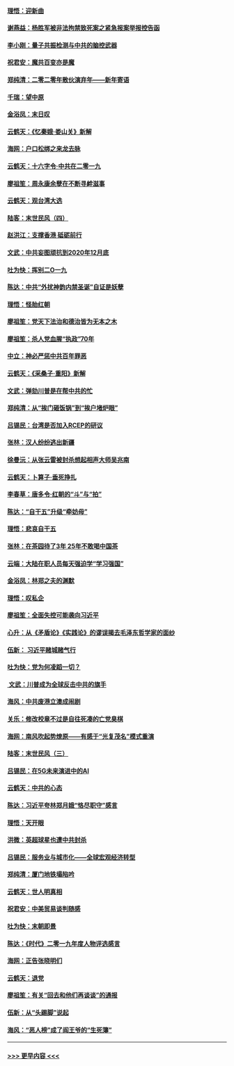 #### [理悟：迎新曲](../pages/nsc993/n11761152.md?t=01020655) 
#### [谢燕益：杨胜军被非法拘禁致死案之紧急报案举报控告函](../pages/nsc993/n11756134.md?t=01020655) 
#### [李小刚：量子共振检测与中共的脑控武器](../pages/nsc993/n11754518.md?t=01020655) 
#### [祝君安：魔共百变亦是魔](../pages/nsc993/n11754469.md?t=01020655) 
#### [郑纯清：二零二零年散伙演弃年——新年寄语](../pages/nsc993/n11754195.md?t=01020655) 
#### [千瑞：望中原](../pages/nsc993/n11754159.md?t=01020655) 
#### [金浴凤：末日叹](../pages/nsc993/n11752359.md?t=01020655) 
#### [云鹤天：《忆秦娥‧娄山关》新解](../pages/nsc993/n11752348.md?t=01020655) 
#### [海网：户口松绑之来龙去脉](../pages/nsc993/n11752328.md?t=01020655) 
#### [云鹤天：十六字令‧中共在二零一九](../pages/nsc993/n11752305.md?t=01020655) 
#### [廖祖笙：周永康余孽在不断寻衅滋事](../pages/nsc993/n11751013.md?t=01020655) 
#### [云鹤天：观台湾大选](../pages/nsc993/n11751007.md?t=01020655) 
#### [陆客：末世民风（四）](../pages/nsc993/n11749203.md?t=01020655) 
#### [赵洪江：支撑香港 砥砺前行](../pages/nsc993/n11748482.md?t=01020655) 
#### [文武：中共妄图顽抗到2020年12月底](../pages/nsc993/n11748446.md?t=01020655) 
#### [吐为快：挥别二O一九](../pages/nsc993/n11748411.md?t=01020655) 
#### [陈达：中共“外扰神韵内禁圣诞”自证是妖孽](../pages/nsc993/n11748226.md?t=01020655) 
#### [理悟：怪胎红朝](../pages/nsc993/n11748206.md?t=01020655) 
#### [廖祖笙：党天下法治和德治皆为无本之木](../pages/nsc993/n11748135.md?t=01020655) 
#### [廖祖笙：杀人党血腥“执政”70年](../pages/nsc993/n11745144.md?t=01020655) 
#### [中立：神必严惩中共百年罪恶](../pages/nsc993/n11744970.md?t=01020655) 
#### [云鹤天：《采桑子‧重阳》新解](../pages/nsc993/n11744948.md?t=01020655) 
#### [文武：弹劾川普是在帮中共的忙](../pages/nsc993/n11744758.md?t=01020655) 
#### [郑纯清：从“挨门砸饭锅”到“挨户堵炉眼”](../pages/nsc993/n11744745.md?t=01020655) 
#### [吕锡民：台湾是否加入RCEP的研议](../pages/nsc993/n11744701.md?t=01020655) 
#### [张林：汉人纷纷逃出新疆](../pages/nsc993/n11743530.md?t=01020655) 
#### [徐曼沅：从张云雷被封杀想起相声大师吴兆南](../pages/nsc993/n11741816.md?t=01020655) 
#### [云鹤天：卜算子‧垂死挣扎](../pages/nsc993/n11739956.md?t=01020655) 
#### [李春草：唐多令‧红朝的“斗”与“拍”](../pages/nsc993/n11739830.md?t=01020655) 
#### [陈达：“自干五”升级“牵妨母”](../pages/nsc993/n11739724.md?t=01020655) 
#### [理悟：悲哀自干五](../pages/nsc993/n11739547.md?t=01020655) 
#### [张林：在茶园待了3年 25年不敢喝中国茶](../pages/nsc993/n11739240.md?t=01020655) 
#### [云端：大陆在职人员每天强迫学“学习强国”](../pages/nsc993/n11738735.md?t=01020655) 
#### [金浴凤：林郑之夫的渊默](../pages/nsc993/n11737735.md?t=01020655) 
#### [理悟：叹私企](../pages/nsc993/n11737715.md?t=01020655) 
#### [廖祖笙：全面失控可能袭向习近平](../pages/nsc993/n11737704.md?t=01020655) 
#### [心升：从《矛盾论》《实践论》的谬误揭去毛泽东哲学家的面纱](../pages/nsc993/n11736962.md?t=01020655) 
#### [伍新： 习近平赌城赌气行](../pages/nsc993/n11736929.md?t=01020655) 
#### [吐为快：党为何凌蹈一切？](../pages/nsc993/n11736915.md?t=01020655) 
#### [ 文武：川普成为全球反击中共的旗手](../pages/nsc993/n11736882.md?t=01020655) 
#### [海风：中共废港立澳成闹剧](../pages/nsc993/n11735857.md?t=01020655) 
#### [关乐：修改校章不过是自往死凑的亡党臭棋](../pages/nsc993/n11735097.md?t=01020655) 
#### [海网：南风吹起势燎原——有感于“光复茂名”模式重演](../pages/nsc993/n11732308.md?t=01020655) 
#### [陆客：末世民风（三）](../pages/nsc993/n11732211.md?t=01020655) 
#### [吕锡民：在5G未来演进中的AI](../pages/nsc993/n11730010.md?t=01020655) 
#### [云鹤天：中共的心态](../pages/nsc993/n11729906.md?t=01020655) 
#### [陈达：习近平夸林郑月娥“恪尽职守”感言](../pages/nsc993/n11729881.md?t=01020655) 
#### [理悟：天开眼](../pages/nsc993/n11729699.md?t=01020655) 
#### [洪微：英超球星也遭中共封杀](../pages/nsc993/n11727243.md?t=01020655) 
#### [吕锡民：服务业与城市化——全球宏观经济转型](../pages/nsc993/n11725845.md?t=01020655) 
#### [郑纯清：厦门地铁塌陷吟](../pages/nsc993/n11725813.md?t=01020655) 
#### [云鹤天：世人明真相](../pages/nsc993/n11725621.md?t=01020655) 
#### [祝君安：中美贸易谈判随感](../pages/nsc993/n11725609.md?t=01020655) 
#### [吐为快：末朝即景](../pages/nsc993/n11723365.md?t=01020655) 
#### [陈达：《时代》二零一九年度人物评选感言](../pages/nsc993/n11723337.md?t=01020655) 
#### [海网：正告张晓明们](../pages/nsc993/n11723228.md?t=01020655) 
#### [云鹤天：退党](../pages/nsc993/n11723056.md?t=01020655) 
#### [廖祖笙：有关“回去和他们再谈谈”的通报](../pages/nsc993/n11722442.md?t=01020655) 
#### [伍新：从“头踢脚”说起](../pages/nsc993/n11722429.md?t=01020655) 
#### [海风：“恶人榜”成了阎王爷的“生死簿”](../pages/nsc993/n11722272.md?t=01020655) 

----
#### [ >>> 更早内容 <<< ](../indexes/nsc993-earlier.md)
